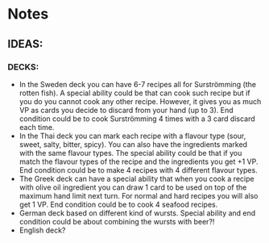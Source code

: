 # Notes

## IDEAS:

### DECKS:

- In the Sweden deck you can have 6-7 recipes all for Surströmming (the rotten fish).
A special ability could be that can cook such recipe but if you do you cannot cook any other recipe.
However, it gives you as much VP as cards you decide to discard from your hand (up to 3). End
condition could be to cook Surströmming 4 times with a 3 card discard each time.
- In the Thai deck you can mark each recipe with a flavour type (sour, sweet, salty, bitter, spicy).
You can also have the ingredients marked with the same flavour types. The special ability could be
that if you match the flavour types of the recipe and the ingredients you get +1 VP. End condition
could be to make 4 recipes with 4 different flavour types.
- The Greek deck can have a special ability that when you cook a recipe with olive oil ingredient
you can draw 1 card to be used on top of the maximum hand limit next turn. For normal and hard
recipes you will also get 1 VP. End condition could be to cook 4 seafood recipes.
- German deck based on different kind of wursts. Special ability and end condition could be about
combining the wursts with beer?!
- English deck?
